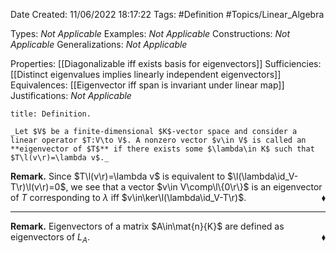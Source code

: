 <div class="topSpace"></div>

Date Created: 11/06/2022 18:17:22
Tags: #Definition #Topics/Linear_Algebra

Types: _Not Applicable_
Examples: _Not Applicable_
Constructions: _Not Applicable_
Generalizations: _Not Applicable_

Properties: [[Diagonalizable iff exists basis for eigenvectors]]
Sufficiencies: [[Distinct eigenvalues implies linearly independent eigenvectors]]
Equivalences: [[Eigenvector iff span is invariant under linear map]]
Justifications: _Not Applicable_

``` ad-Definition
title: Definition.

_Let $V$ be a finite-dimensional $K$-vector space and consider a linear operator $T:V\to V$. A nonzero vector $v\in V$ is called an **eigenvector of $T$** if there exists some $\lambda\in K$ such that $T\l(v\r)=\lambda v$._

```

**Remark.** Since $T\l(v\r)=\lambda v$ is equivalent to $\l(\lambda\id_V-T\r)\l(v\r)=0$, we see that a vector $v\in V\comp\l\{0\r\}$ is an eigenvector of $T$ corresponding to $\lambda$ iff $v\in\ker\l(\lambda\id_V-T\r)$.<span style="float:right;">$\blacklozenge$</span>

---

**Remark.** Eigenvectors of a matrix $A\in\mat{n}{K}$ are defined as eigenvectors of $L_A$.<span style="float:right;">$\blacklozenge$</span>

